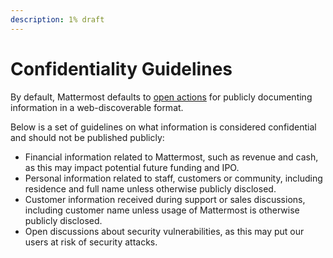 ```yaml
---
description: 1% draft
---
```


# Confidentiality Guidelines

By default, Mattermost defaults to [open actions](/company/about-mattermost/list-of-terms.md#open-actions) for publicly documenting information in a web-discoverable format.

Below is a set of guidelines on what information is considered confidential and should not be published publicly:

- Financial information related to Mattermost, such as revenue and cash, as this may impact potential future funding and IPO.
- Personal information related to staff, customers or community, including residence and full name unless otherwise publicly disclosed.
- Customer information received during support or sales discussions, including customer name unless usage of Mattermost is otherwise publicly disclosed.
- Open discussions about security vulnerabilities, as this may put our users at risk of security attacks.
